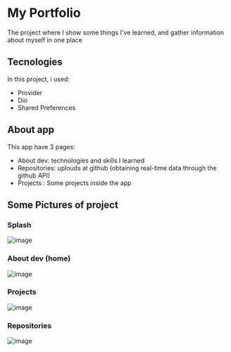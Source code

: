 # My Portfolio

The project where I show some things I've learned, and gather information about myself in one place

## Tecnologies
In this project, i used:

- Provider
- Dio
- Shared Preferences

## About app

This app have 3 pages:
- About dev: technologies and skills I learned
- Repositories: uplouds at github (obtaining real-time data through the github API)
- Projects : Some projects inside the app

## Some Pictures of project 

### Splash
![image](https://github.com/caio-deiro/my_portfolio/assets/76565329/7005aed3-5dd0-4b8d-a947-286c5a10caee)

### About dev (home)
![image](https://github.com/caio-deiro/my_portfolio/assets/76565329/045a7d0d-1a8d-4dc3-90e3-21337d0f74da)

### Projects
![image](https://github.com/caio-deiro/my_portfolio/assets/76565329/705730da-80d3-4201-afe5-ec6939aade75)

### Repositories
![image](https://github.com/caio-deiro/my_portfolio/assets/76565329/7237f182-7580-4363-b160-ed3af98f3e1a)


